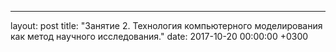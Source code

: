---
layout: post
title: "Занятие 2. Технология компьютерного моделирования как метод научного исследования."
date: 2017-10-20 00:00:00 +0300

